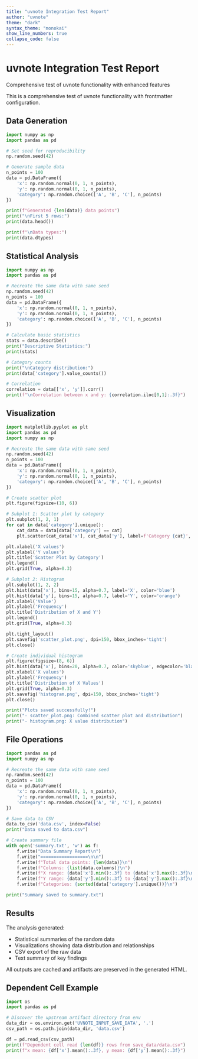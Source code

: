 ```yaml
---
title: "uvnote Integration Test Report"
author: "uvnote"
theme: "dark"
syntax_theme: "monokai"
show_line_numbers: true
collapse_code: false
---
```


<div class="report-header">
<h1>uvnote Integration Test Report</h1>
<p>Comprehensive test of uvnote functionality with enhanced features</p>
</div>

This is a comprehensive test of uvnote functionality with frontmatter configuration.

## Data Generation

```python id=generate_data deps=numpy,pandas
import numpy as np
import pandas as pd

# Set seed for reproducibility
np.random.seed(42)

# Generate sample data
n_points = 100
data = pd.DataFrame({
    'x': np.random.normal(0, 1, n_points),
    'y': np.random.normal(0, 1, n_points),
    'category': np.random.choice(['A', 'B', 'C'], n_points)
})

print(f"Generated {len(data)} data points")
print("\nFirst 5 rows:")
print(data.head())

print(f"\nData types:")
print(data.dtypes)
```

## Statistical Analysis

```python id=stats deps=numpy,pandas
import numpy as np
import pandas as pd

# Recreate the same data with same seed
np.random.seed(42)
n_points = 100
data = pd.DataFrame({
    'x': np.random.normal(0, 1, n_points),
    'y': np.random.normal(0, 1, n_points),
    'category': np.random.choice(['A', 'B', 'C'], n_points)
})

# Calculate basic statistics
stats = data.describe()
print("Descriptive Statistics:")
print(stats)

# Category counts
print("\nCategory distribution:")
print(data['category'].value_counts())

# Correlation
correlation = data[['x', 'y']].corr()
print(f"\nCorrelation between x and y: {correlation.iloc[0,1]:.3f}")
```

## Visualization

```python id=plot deps=matplotlib,pandas,numpy outputs=scatter_plot.png,histogram.png
import matplotlib.pyplot as plt
import pandas as pd
import numpy as np

# Recreate the same data with same seed
np.random.seed(42)
n_points = 100
data = pd.DataFrame({
    'x': np.random.normal(0, 1, n_points),
    'y': np.random.normal(0, 1, n_points),
    'category': np.random.choice(['A', 'B', 'C'], n_points)
})

# Create scatter plot
plt.figure(figsize=(10, 6))

# Subplot 1: Scatter plot by category
plt.subplot(1, 2, 1)
for cat in data['category'].unique():
    cat_data = data[data['category'] == cat]
    plt.scatter(cat_data['x'], cat_data['y'], label=f'Category {cat}', alpha=0.7)

plt.xlabel('X values')
plt.ylabel('Y values') 
plt.title('Scatter Plot by Category')
plt.legend()
plt.grid(True, alpha=0.3)

# Subplot 2: Histogram
plt.subplot(1, 2, 2)
plt.hist(data['x'], bins=15, alpha=0.7, label='X', color='blue')
plt.hist(data['y'], bins=15, alpha=0.7, label='Y', color='orange')
plt.xlabel('Value')
plt.ylabel('Frequency')
plt.title('Distribution of X and Y')
plt.legend()
plt.grid(True, alpha=0.3)

plt.tight_layout()
plt.savefig('scatter_plot.png', dpi=150, bbox_inches='tight')
plt.close()

# Create individual histogram
plt.figure(figsize=(8, 6))
plt.hist(data['x'], bins=20, alpha=0.7, color='skyblue', edgecolor='black')
plt.xlabel('X values')
plt.ylabel('Frequency')
plt.title('Distribution of X Values')
plt.grid(True, alpha=0.3)
plt.savefig('histogram.png', dpi=150, bbox_inches='tight')
plt.close()

print("Plots saved successfully!")
print("- scatter_plot.png: Combined scatter plot and distribution")
print("- histogram.png: X value distribution")
```

## File Operations

```python id=save_data deps=pandas,numpy outputs=data.csv,summary.txt
import pandas as pd
import numpy as np

# Recreate the same data with same seed
np.random.seed(42)
n_points = 100
data = pd.DataFrame({
    'x': np.random.normal(0, 1, n_points),
    'y': np.random.normal(0, 1, n_points),
    'category': np.random.choice(['A', 'B', 'C'], n_points)
})

# Save data to CSV
data.to_csv('data.csv', index=False)
print("Data saved to data.csv")

# Create summary file
with open('summary.txt', 'w') as f:
    f.write("Data Summary Report\n")
    f.write("==================\n\n")
    f.write(f"Total data points: {len(data)}\n")
    f.write(f"Columns: {list(data.columns)}\n")
    f.write(f"X range: {data['x'].min():.3f} to {data['x'].max():.3f}\n")
    f.write(f"Y range: {data['y'].min():.3f} to {data['y'].max():.3f}\n")
    f.write(f"Categories: {sorted(data['category'].unique())}\n")

print("Summary saved to summary.txt")
```

## Results

The analysis generated:
- Statistical summaries of the random data
- Visualizations showing data distribution and relationships  
- CSV export of the raw data
- Text summary of key findings

All outputs are cached and artifacts are preserved in the generated HTML.

## Dependent Cell Example

```python id=use_saved_data depends=save_data deps=pandas
import os
import pandas as pd

# Discover the upstream artifact directory from env
data_dir = os.environ.get('UVNOTE_INPUT_SAVE_DATA', '.')
csv_path = os.path.join(data_dir, 'data.csv')

df = pd.read_csv(csv_path)
print(f"Dependent cell read {len(df)} rows from save_data/data.csv")
print(f"x mean: {df['x'].mean():.3f}, y mean: {df['y'].mean():.3f}")
```
